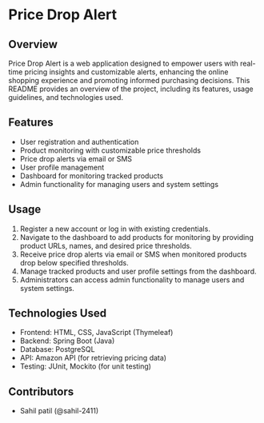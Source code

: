 
# Price Drop Alert

## Overview
Price Drop Alert is a web application designed to empower users with real-time pricing insights and customizable alerts, enhancing the online shopping experience and promoting informed purchasing decisions. This README provides an overview of the project, including its features, usage guidelines, and technologies used.

## Features
- User registration and authentication
- Product monitoring with customizable price thresholds
- Price drop alerts via email or SMS
- User profile management
- Dashboard for monitoring tracked products
- Admin functionality for managing users and system settings

## Usage
1. Register a new account or log in with existing credentials.
2. Navigate to the dashboard to add products for monitoring by providing product URLs, names, and desired price thresholds.
3. Receive price drop alerts via email or SMS when monitored products drop below specified thresholds.
4. Manage tracked products and user profile settings from the dashboard.
5. Administrators can access admin functionality to manage users and system settings.

## Technologies Used
- Frontend: HTML, CSS, JavaScript (Thymeleaf)
- Backend: Spring Boot (Java)
- Database: PostgreSQL
- API: Amazon API (for retrieving pricing data)
- Testing: JUnit, Mockito (for unit testing)

## Contributors
- Sahil patil (@sahil-2411)



